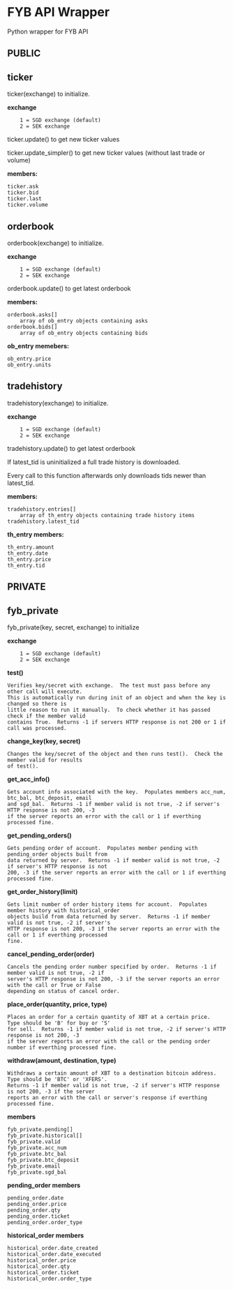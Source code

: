 FYB API Wrapper
===================

Python wrapper for FYB API

PUBLIC
-------

ticker
------
ticker(exchange) to initialize.

**exchange**

		1 = SGD exchange (default)
		2 = SEK exchange

ticker.update() to get new ticker values

ticker.update_simpler() to get new ticker values (without last trade or volume)

**members:**

	ticker.ask
	ticker.bid
	ticker.last
	ticker.volume

orderbook
----------
orderbook(exchange) to initialize.

**exchange**

		1 = SGD exchange (default)
		2 = SEK exchange
		
orderbook.update() to get latest orderbook

**members:**

	orderbook.asks[]
		array of ob_entry objects containing asks
	orderbook.bids[]
		array of ob_entry objects containing bids

**ob_entry memebers:**

	ob_entry.price
	ob_entry.units

tradehistory
-------------
tradehistory(exchange) to initialize.

**exchange**

		1 = SGD exchange (default)
		2 = SEK exchange
		
tradehistory.update() to get latest orderbook

If latest_tid is uninitialized a full trade history is downloaded.  

Every call to this function afterwards only downloads tids newer than latest_tid.
	
**members:**

	tradehistory.entries[]
		array of th_entry objects containing trade history items
	tradehistory.latest_tid
		
**th_entry members:**

	th_entry.amount
	th_entry.date
	th_entry.price
	th_entry.tid
	
PRIVATE
--------

fyb_private
-----------

fyb_private(key, secret, exchange) to initialize

**exchange**

		1 = SGD exchange (default)
		2 = SEK exchange
		
**test()**

    Verifies key/secret with exchange.  The test must pass before any other call will execute.
    This is automatically run during init of an object and when the key is changed so there is 
    little reason to run it manually.  To check whether it has passed check if the member valid
    contains True.  Returns -1 if servers HTTP response is not 200 or 1 if call was processed.
    
**change_key(key, secret)**

    Changes the key/secret of the object and then runs test().  Check the member valid for results
    of test().
    
**get_acc_info()**

    Gets account info associated with the key.  Populates members acc_num, btc_bal, btc_deposit, email
    and sgd_bal.  Returns -1 if member valid is not true, -2 if server's HTTP response is not 200, -3
    if the server reports an error with the call or 1 if everthing processed fine.
    
**get_pending_orders()**

    Gets pending order of account.  Populates member pending with pending_order objects built from 
    data returned by server.  Returns -1 if member valid is not true, -2 if server's HTTP response is not 
    200, -3 if the server reports an error with the call or 1 if everthing processed fine.
    
**get_order_history(limit)**

    Gets limit number of order history items for account.  Populates member history with historical_order 
    objects build from data returned by server.  Returns -1 if member valid is not true, -2 if server's 
    HTTP response is not 200, -3 if the server reports an error with the call or 1 if everthing processed 
    fine.
    
**cancel_pending_order(order)**

    Cancels the pending order number specified by order.  Returns -1 if member valid is not true, -2 if 
    server's HTTP response is not 200, -3 if the server reports an error with the call or True or False
    depending on status of cancel order.
    
**place_order(quantity, price, type)**

    Places an order for a certain quantity of XBT at a certain price.  Type should be 'B' for buy or 'S'
    for sell.  Returns -1 if member valid is not true, -2 if server's HTTP response is not 200, -3
    if the server reports an error with the call or the pending order number if everthing processed fine.

**withdraw(amount, destination, type)**

    Withdraws a certain amount of XBT to a destination bitcoin address.  Type should be 'BTC' or 'XFERS'.
    Returns -1 if member valid is not true, -2 if server's HTTP response is not 200, -3 if the server 
    reports an error with the call or server's response if everthing processed fine.
    
**members**

    fyb_private.pending[]
    fyb_private.historical[]
    fyb_private.valid
    fyb_private.acc_num
    fyb_private.btc_bal
    fyb_private.btc_deposit
    fyb_private.email
    fyb_private.sgd_bal
    
**pending_order members**

    pending_order.date
    pending_order.price
    pending_order.qty
    pending_order.ticket
    pending_order.order_type
    
**historical_order members**

    historical_order.date_created
    historical_order.date_executed
    historical_order.price
    historical_order.qty
    historical_order.ticket
    historical_order.order_type